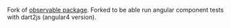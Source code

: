 Fork of [observable package](https://github.com/dart-lang/observable). Forked to be able run angular component
tests with dart2js (angular4 version).